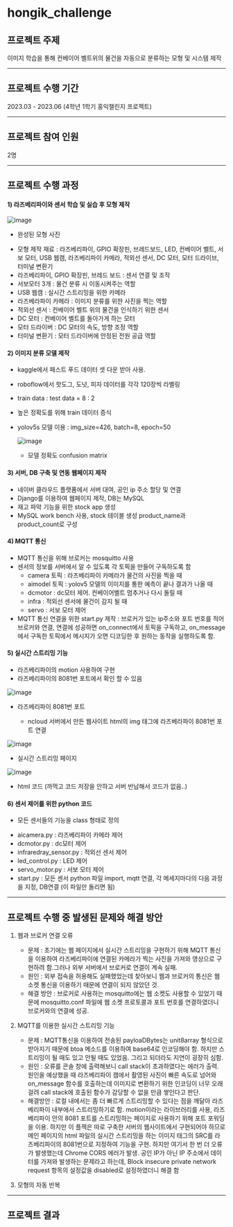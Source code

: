 # hongik_challenge
## 프로젝트 주제
이미지 학습을 통해 컨베이어 벨트위의 물건을 자동으로 분류하는 모형 및 시스템 제작

---
## 프로젝트 수행 기간
2023.03 - 2023.06 (4학년 1학기 홍익챌린지 프로젝트)

---
## 프로젝트 참여 인원
2명

---
## 프로젝트 수행 과정
#### 1) 라즈베리파이와 센서 학습 및 실습 후 모형 제작
   
   ![image](https://github.com/Kim-yerin0904/hongik_challenge/assets/77713307/1cb021d3-162e-4d04-9d08-ea3d3c9cad35)
   + 완성된 모형 사진

  - 모형 제작 재료 : 라즈베리파이, GPIO 확장핀, 브레드보드, LED, 컨베이어 벨트, 서보 모터, USB 웹캠, 라즈베리파이 카메라, 적외선 센서, DC 모터, 모터 드라이브, 터미널 변환기
  - 라즈베리파이, GPIO 확장핀, 브레드 보드 : 센서 연결 및 조작
  - 서보모터 3개 : 물건 분류 시 이동시켜주는 역할
  - USB 웹캠 : 실시간 스트리밍을 위한 카메라
  - 라즈베라파이 카메라 : 이미지 분류를 위한 사진을 찍는 역할
  - 적외선 센서 : 컨베이어 벨트 위의 물건을 인식하기 위한 센서
  - DC 모터 : 컨베이어 벨트를 돌아가게 하는 모터
  - 모터 드라이버 : DC 모터의 속도, 방향 조정 역할
  - 터미널 변환기 : 모터 드라이버에 안정된 전원 공급 역할
    
#### 2) 이미지 분류 모델 제작
  - kaggle에서 패스트 푸드 데이터 셋 다운 받아 사용.
  - roboflow에서 핫도그, 도넛, 피자 데이터를 각각 120장씩 라벨링
  - train data : test data = 8 : 2
  - 높은 정확도를 위해 train 데이터 증식
  - yolov5s 모델 이용 : img_size=426, batch=8, epoch=50
    
    ![image](https://github.com/Kim-yerin0904/hongik_challenge/assets/77713307/9cc90501-45ec-4f5a-b0c7-85caad902f0f)
    + 모델 정확도 confusion matrix
  
#### 3) 서버, DB 구축 및 연동 웹페이지 제작
  - 네이버 클라우드 플랫폼에서 서버 대여, 공인 ip 주소 할당 및 연결
  - Django를 이용하여 웹페이지 제작, DB는 MySQL
  - 재고 파악 기능을 위한 stock app 생성
  - MySQL work bench 사용, stock 테이블 생성 product_name과 product_count로 구성
    
#### 4) MQTT 통신
  - MQTT 통신을 위해 브로커는 mosquitto 사용
  - 센서의 정보를 서버에서 알 수 있도록 각 토픽을 만들어 구독하도록 함
    + camera 토픽 : 라즈베리파이 카메라가 물건의 사진을 찍을 때
    + aimodel 토픽 : yolov5 모델의 이미지를 통한 예측이 끝나 결과가 나올 때
    + dcmotor : dc모터 제어. 컨베이어벨트 멈추거나 다시 돌릴 때
    + infra : 적외선 센서에 물건이 감지 될 때
    + servo : 서보 모터 제어
  - MQTT 통신 연결을 위한 start.py 제작 : 브로커가 있는 ip주소와 포트 번호를 적어 브로커와 연결, 연결에 성공하면 on_connect에서 토픽을 구독하고, on_message에서 구독한 토픽에서 메시지가 오면 디코딩한 후 원하는 동작을 실행하도록 함.
      
#### 5) 실시간 스트리밍 기능
  - 라즈베리파이의 motion 사용하여 구현
  - 라즈베리파이의 8081번 포트에서 확인 할 수 있음
    
![image](https://github.com/Kim-yerin0904/hongik_challenge/assets/77713307/8d439599-b82a-4057-982c-45f1f73dc15d)
+ 라즈베리파이 8081번 포트
  
  - ncloud 서버에서 만든 웹사이트 html의 img 태그에 라즈베라파이 8081번 포트 연결
    
![image](https://github.com/Kim-yerin0904/hongik_challenge/assets/77713307/5aa5068e-b4e7-4def-97ba-9da4e3795a6d)
+ 실시간 스트리밍 페이지
  
![image](https://github.com/Kim-yerin0904/hongik_challenge/assets/77713307/694546e5-1ed2-4a0d-9665-8c65a7a79fce)
+ html 코드 (까먹고 코드 저장을 안하고 서버 반납해서 코드가 없음..)

#### 6) 센서 제어를 위한 python 코드
  - 모든 센서들의 기능을 class 형태로 정의 
   + aicamera.py : 라즈베리파이 카메라 제어
   + dcmotor.py : dc모터 제어
   + infraredray_sensor.py : 적외선 센서 제어
   + led_control.py : LED 제어
   + servo_motor.py : 서보 모터 제어
   + start.py : 모든 센서 python 파일 import, mqtt 연결, 각 메세지마다의 다음 과정을 지정, DB연결 (이 파일만 돌리면 됨)
     
---
## 프로젝트 수행 중 발생된 문제와 해결 방안
1) 웹과 브로커 연결 오류
   - 문제 : 초기에는 웹 페이지에서 실시간 스트리밍을 구현하기 위해 MQTT 통신을 이용하여 라즈베리파이에 연결된 카메라가 찍는 사진을 가져와 영상으로 구현하려 함.그러나 외부 서버에서 브로커로 연결이 계속 실패.
   - 원인 : 외부 접속을 허용해도 실패했었는데 찾아보니 웹과 브로커의 통신은 웹 소켓 통신을 이용하기 때문에 연결이 되지 않았던 것.
   - 해결 방안 : 브로커로 사용하는 mosquitto에는 웹 소켓도 사용할 수 있었기 때문에 mosquitto.conf 파일에 웹 소켓 프로토콜과 포트 번호를 연결하였더니 브로커와의 연결에 성공.
     
2) MQTT를 이용한 실시간 스트리밍 기능
   - 문제 : MQTT통신을 이용하여 전송된 payloaDBytes는 unit8array 형식으로 받아지기 때문에 btoa 메소드를 이용하여 base64로 인코딩해야 함. 하지만 스트리밍이 될 때도 있고 안될 때도 있었음. 그리고 되더라도 지연이 굉장히 심함. 
   - 원인 : 오류를 콘솔 창에 출력해보니 call stack이 초과하였다는 에러가 출력. 원인을 예상했을 때 라즈베리파이 캠에서 촬영된 사진이 빠른 속도로 넘어와 on_message 함수를 호출하는데 이미지로 변환하기 위한 인코딩이 너무 오래 걸려 call stack에 호출된 함수가 감당할 수 없을 만큼 쌓인다고 판단.
   - 해결방안 : 로컬 내에서는 좀 더 빠르게 스트리밍할 수 있다는 점을 깨달아 라즈베리파이 내부에서 스트리밍하기로 함. motion이라는 라이브러리를 사용, 라즈베리파이 안의 8081 포트를 스트리밍하는 페이지로 사용하기 위해 포트 포워딩을 이용. 하지만 이 플젝은 따로 구축한 서버의 웹사이트에서 구현되어야 하므로 메인 페이지의 html 파일의 실시간 스트리밍을 하는 이미지 태그의 SRC를 라즈베리파이의 8081번으로 지정하여 기능을 구현. 하지만 여기서 한 번 더 오류가 발생했는데 Chrome CORS 에러가 발생. 공인 IP가 아닌 IP 주소에서 데이터를 가져와 발생하는 문제라고 하는데, Block insecure private network request 항목의 설정값을 disabled로 설정하였더니 해결 함

3) 모형의 자동 반복
   
---
## 프로젝트 결과

